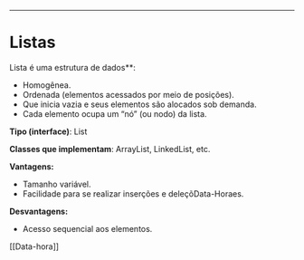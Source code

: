 - - -
# Listas
Lista é uma estrutura de dados**:

- Homogênea.
- Ordenada (elementos acessados por meio de posições).
- Que inicia vazia e seus elementos são alocados sob demanda.
- Cada elemento ocupa um “nó” (ou nodo) da lista.

**Tipo (interface)**: List

**Classes que implementam**: ArrayList, LinkedList, etc.

**Vantagens:**

- Tamanho variável.
- Facilidade para se realizar inserções e deleçõData-Horaes.

**Desvantagens:**

- Acesso sequencial aos elementos.

[[Data-hora]]
